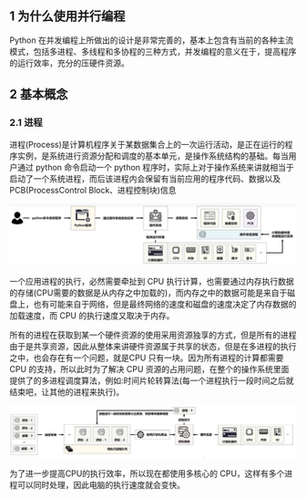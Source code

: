
## 1 为什么使用并行编程

Python 在并发编程上所做出的设计是非常完善的，基本上包含有当前的各种主流模式，包括多进程、多线程和多协程的三种方式，并发编程的意义在于，提高程序的运行效率，充分的压硬件资源。

## 2 基本概念 

### 2.1 进程

进程(Process)是计算机程序关于某数据集合上的一次运行活动，是正在运行的程序实例，是系统进行资源分配和调度的基本单元，是操作系统结构的基础。每当用户通过 python 命令启动一个 python 程序时，实际上对于操作系统来讲就相当于启动了一个系统进程，而后该进程内会保留有当前应用的程序代码、数据以及PCB(ProcessControl Block、进程控制块)信息

![600](assets/note_image/image-20240905092612836.png)

一个应用进程的执行，必然需要牵扯到 CPU 执行计算，也需要通过内存执行数据的存储(CPU需要的数据是从内存之中加载的)，而内存之中的数据可能是来自于磁盘上，也有可能来自于网络，但是最终网络的速度和磁盘的速度决定了内存数据的加载速度，而 CPU 的执行速度又取决于内存。

所有的进程在获取到某一个硬件资源的使用采用资源独享的方式，但是所有的进程由于是共享资源，因此从整体来讲硬件资源属于共享的状态，但是在多进程的执行之中，也会存在有一个问题，就是CPU 只有一块。因为所有进程的计算都需要 CPU 的支持，所以此时为了解决 CPU 资源的占用问题，在整个的操作系统里面提供了的多进程调度算法，例如:时间片轮转算法(每一个进程执行一段时间之后就结束吧，让其他的进程来执行)。

![600](assets/note_image/image-20240905092945579.png)

为了进一步提高CPU的执行效率，所以现在都使用多核心的 CPU，这样有多个进程可以同时处理，因此电脑的执行速度就会变快。
```python

```